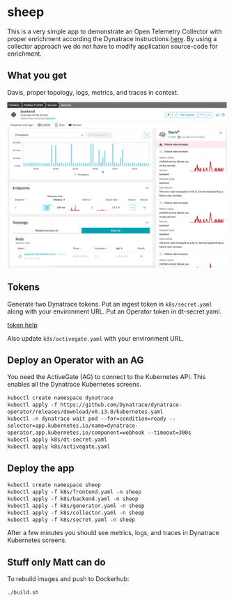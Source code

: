 # sheep

This is a very simple app to demonstrate an Open Telemetry Collector with proper enrichment according the Dynatrace instructions [here](https://www.dynatrace.com/support/help/extend-dynatrace/opentelemetry/collector/use-cases/k8s-enrich). By using a collector approach we do not have to modify application source-code for enrichment.

## What you get

Davis, proper topology, logs, metrics, and traces in context.

![dynatrace screen](dt.png)

## Tokens

Generate two Dynatrace tokens. Put an ingest token in `k8s/secret.yaml` along with your environment URL. Put an Operator token in dt-secret.yaml.

[token help](https://www.dynatrace.com/support/help/setup-and-configuration/setup-on-k8s/installation/tokens-permissions)

Also update `k8s/activegate.yaml` with your environment URL.

## Deploy an Operator with an AG

You need the ActiveGate (AG) to connect to the Kubernetes API. This enables all the Dynatrace Kubernetes screens.

```
kubectl create namespace dynatrace
kubectl apply -f https://github.com/Dynatrace/dynatrace-operator/releases/download/v0.13.0/kubernetes.yaml
kubectl -n dynatrace wait pod --for=condition=ready --selector=app.kubernetes.io/name=dynatrace-operator,app.kubernetes.io/component=webhook --timeout=300s
kubectl apply k8s/dt-secret.yaml
kubectl apply k8s/activegate.yaml
```

## Deploy the app

```
kubectl create namespace sheep
kubectl apply -f k8s/frontend.yaml -n sheep
kubectl apply -f k8s/backend.yaml -n sheep
kubectl apply -f k8s/generator.yaml -n sheep
kubectl apply -f k8s/collector.yaml -n sheep
kubectl apply -f k8s/secret.yaml -n sheep
```

After a few minutes you should see metrics, logs, and traces in Dynatrace Kubernetes screens.

## Stuff only Matt can do

To rebuild images and push to Dockerhub:

```
./build.sh
```

